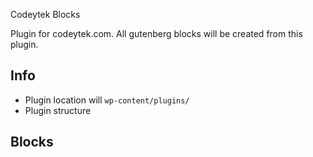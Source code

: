 Codeytek Blocks

Plugin for codeytek.com. All gutenberg blocks will be created from this plugin.

## Info
- Plugin location will `wp-content/plugins/`
- Plugin structure 

## Blocks
